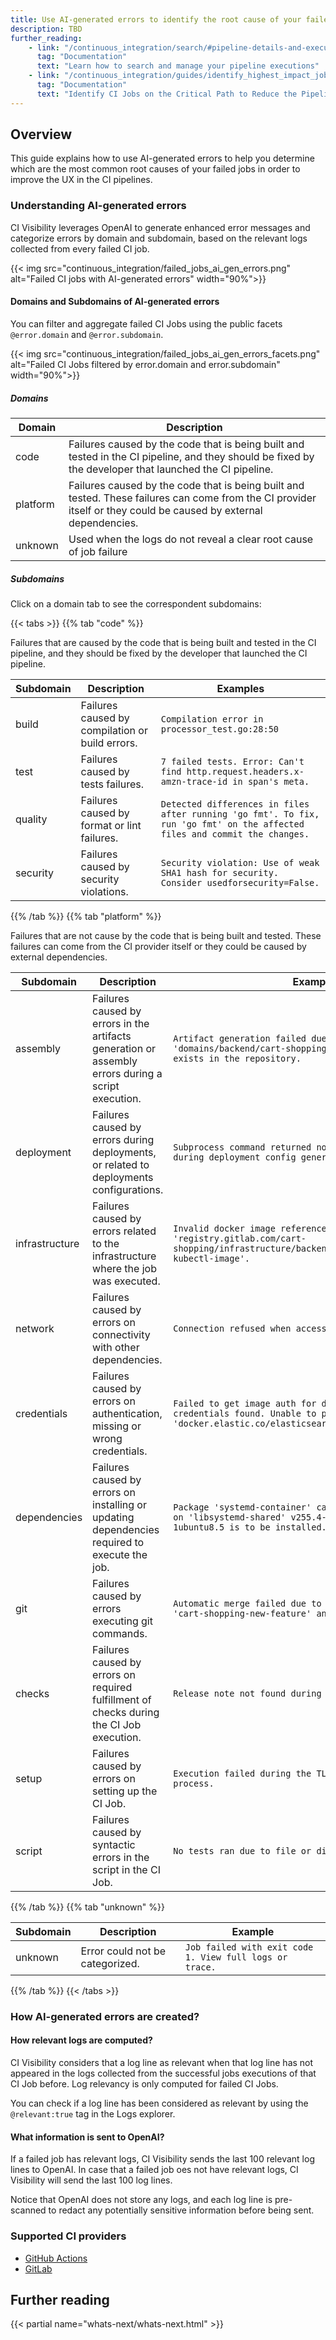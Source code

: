 ```yaml
---
title: Use AI-generated errors to identify the root cause of your failed CI Jobs
description: TBD
further_reading:
    - link: "/continuous_integration/search/#pipeline-details-and-executions"
      tag: "Documentation"
      text: "Learn how to search and manage your pipeline executions"
    - link: "/continuous_integration/guides/identify_highest_impact_jobs_with_critical_path"
      tag: "Documentation"
      text: "Identify CI Jobs on the Critical Path to Reduce the Pipeline Duration"
---
```


## Overview

This guide explains how to use AI-generated errors to help you determine which are the most common root causes of your failed jobs in order to improve the UX in the CI pipelines.

### Understanding AI-generated errors

CI Visibility leverages OpenAI to generate enhanced error messages and categorize errors by domain and subdomain, based on the relevant logs collected from every failed CI job.

{{< img src="continuous_integration/failed_jobs_ai_gen_errors.png" alt="Failed CI jobs with AI-generated errors" width="90%">}}

#### Domains and Subdomains of AI-generated errors

You can filter and aggregate failed CI Jobs using the public facets `@error.domain` and `@error.subdomain`.

{{< img src="continuous_integration/failed_jobs_ai_gen_errors_facets.png" alt="Failed CI Jobs filtered by error.domain and error.subdomain" width="90%">}}

##### Domains

| Domain   | Description                                                                                                                                                       |
|----------|-------------------------------------------------------------------------------------------------------------------------------------------------------------------|
| code     | Failures caused by the code that is being built and tested in the CI pipeline, and they should be fixed by the developer that launched the CI pipeline.           |
| platform | Failures caused by the code that is being built and tested. These failures can come from the CI provider itself or they could be caused by external dependencies. |
| unknown  | Used when the logs do not reveal a clear root cause of job failure                                                                                                |

##### Subdomains

Click on a domain tab to see the correspondent subdomains:

{{< tabs >}}
{{% tab "code" %}}

Failures that are caused by the code that is being built and tested in the CI pipeline, and they should be fixed by the developer that launched the CI pipeline.

| Subdomain | Description                                     | Examples                                                                                                                   |
|-----------|-------------------------------------------------|----------------------------------------------------------------------------------------------------------------------------|
| build     | Failures caused by compilation or build errors. | `Compilation error in processor_test.go:28:50`                                                                             |
| test      | Failures caused by tests failures.              | `7 failed tests. Error: Can't find http.request.headers.x-amzn-trace-id in span's meta.`                                   |
| quality   | Failures caused by format or lint failures.     | `Detected differences in files after running 'go fmt'. To fix, run 'go fmt' on the affected files and commit the changes.` |
| security  | Failures caused by security violations.         | `Security violation: Use of weak SHA1 hash for security. Consider usedforsecurity=False.`                                  |

{{% /tab %}}
{{% tab "platform" %}}

Failures that are not cause by the code that is being built and tested. These failures can come from the CI provider itself or they could be caused by external dependencies.

| Subdomain      | Description                                                                                         | Examples                                                                                                                                              |
|----------------|-----------------------------------------------------------------------------------------------------|-------------------------------------------------------------------------------------------------------------------------------------------------------|
| assembly       | Failures caused by errors in the artifacts generation or assembly errors during a script execution. | `Artifact generation failed due to rejected file 'domains/backend/cart-shopping-proto/mod.info' that exists in the repository.`                       |
| deployment     | Failures caused by errors during deployments, or related to deployments configurations.             | `Subprocess command returned non-zero exit status 1 during deployment config generation.`                                                             |
| infrastructure | Failures caused by errors related to the infrastructure where the job was executed.                 | `Invalid docker image reference format for tag 'registry.gitlab.com/cart-shopping/infrastructure/backend-deploy-image:AE/create-kubectl-image'.`      |
| network        | Failures caused by errors on connectivity with other dependencies.                                  | `Connection refused when accessing localhost:8080.`                                                                                                   |
| credentials    | Failures caused by errors on authentication, missing or wrong credentials.                          | `Failed to get image auth for docker.elastic.co. No credentials found. Unable to pull image 'docker.elastic.co/elasticsearch/elasticsearch:7.17.24'.` |
| dependencies   | Failures caused by errors on installing or updating dependencies required to execute the job.       | `Package 'systemd-container' cannot be installed. Depends on 'libsystemd-shared' v255.4-1ubuntu8.4 but v255.4-1ubuntu8.5 is to be installed.`         |
| git            | Failures caused by errors executing git commands.                                                   | `Automatic merge failed due to conflicts between branches 'cart-shopping-new-feature' and 'staging'.`                                                 |
| checks         | Failures caused by errors on required fulfillment of checks during the CI Job execution.            | `Release note not found during changelog validation`                                                                                                  |
| setup          | Failures caused by errors on setting up the CI Job.                                                 | `Execution failed during the TLS setup or client dialing process.`                                                                                    |
| script         | Failures caused by syntactic errors in the script in the CI Job.                                    | `No tests ran due to file or directory not found.`                                                                                                    |

{{% /tab %}}
{{% tab "unknown" %}}

| Subdomain | Description                     | Example                                                 |
|-----------|---------------------------------|---------------------------------------------------------|
| unknown   | Error could not be categorized. | `Job failed with exit code 1. View full logs or trace.` |

{{% /tab %}}
{{< /tabs >}}

### How AI-generated errors are created?

#### How relevant logs are computed?

CI Visibility considers that a log line as relevant when that log line has not appeared in the logs collected from the successful jobs executions of that CI Job before. Log relevancy is only computed for failed CI Jobs.

You can check if a log line has been considered as relevant by using the `@relevant:true` tag in the Logs explorer.

#### What information is sent to OpenAI?

If a failed job has relevant logs, CI Visibility sends the last 100 relevant log lines to OpenAI. In case that a failed job oes not have relevant logs, CI Visibility will send the last 100 log lines.

Notice that OpenAI does not store any logs, and each log line is pre-scanned to redact any potentially sensitive information before being sent.

### Supported CI providers

* [GitHub Actions][1]
* [GitLab][2]

## Further reading

{{< partial name="whats-next/whats-next.html" >}}

[1]:/continuous_integration/pipelines/github/
[2]:/continuous_integration/pipelines/gitlab/